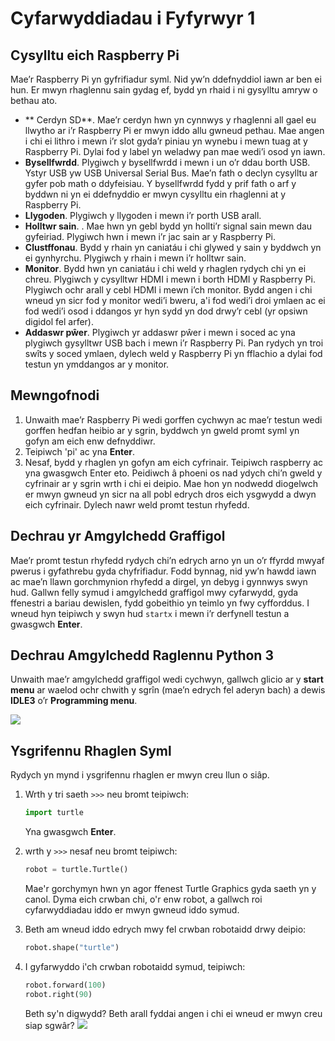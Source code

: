 # Cyfarwyddiadau i Fyfyrwyr 1

## Cysylltu eich Raspberry Pi

Mae’r Raspberry Pi yn gyfrifiadur syml. Nid yw’n ddefnyddiol iawn ar ben ei hun. Er mwyn rhaglennu sain gydag ef, bydd yn rhaid i ni gysylltu amryw o bethau ato.

- **   Cerdyn SD**. Mae’r cerdyn hwn yn cynnwys y rhaglenni all gael eu llwytho ar i’r Raspberry Pi er mwyn iddo allu gwneud pethau. Mae angen i chi ei lithro i mewn i’r slot gyda’r piniau yn wynebu i mewn tuag at y Raspberry Pi. Dylai fod y label yn weladwy pan mae wedi’i osod yn iawn. 
- **Bysellfwrdd**. Plygiwch y bysellfwrdd i mewn i un o’r ddau borth USB.  Ystyr USB yw USB Universal Serial Bus. Mae’n fath o declyn cysylltu ar gyfer pob math o ddyfeisiau. Y bysellfwrdd fydd y prif fath o arf y byddwn ni yn ei ddefnyddio er mwyn cysylltu ein rhaglenni at y Raspberry Pi.
- **Llygoden**. Plygiwch y llygoden i mewn i’r porth USB arall. 
- **Holltwr sain**. . Mae hwn yn gebl bydd yn hollti’r signal sain mewn dau gyfeiriad. Plygiwch hwn i mewn i’r jac sain ar y Raspberry Pi.
- **Clustffonau**. Bydd y rhain yn caniatáu i chi glywed y sain y byddwch yn ei gynhyrchu. Plygiwch y rhain i mewn i’r holltwr sain.  
- **Monitor**. Bydd hwn yn caniatáu i chi weld y rhaglen rydych chi yn ei chreu. Plygiwch y cysylltwr HDMI i mewn i borth HDMI y Raspberry Pi. Plygiwch ochr arall y cebl HDMI i mewn i’ch monitor. Bydd angen i chi wneud yn sicr fod y monitor wedi’i bweru, a'i fod wedi’i droi ymlaen ac ei fod wedi’i osod i ddangos yr hyn sydd yn dod drwy’r cebl (yr opsiwn digidol fel arfer).
- **Addaswr pŵer**. Plygiwch yr addaswr pŵer i mewn i soced ac yna plygiwch gysylltwr USB bach i mewn i’r Raspberry Pi. Pan rydych yn troi swîts y soced ymlaen, dylech weld y Raspberry Pi yn fflachio a dylai fod testun yn ymddangos ar y monitor. 

## Mewngofnodi

1. Unwaith mae’r Raspberry Pi wedi gorffen cychwyn ac mae’r testun wedi gorffen hedfan heibio ar y sgrin, byddwch yn gweld promt syml yn gofyn am eich enw defnyddiwr.  
2. Teipiwch 'pi' ac yna **Enter**. 
3. Nesaf, bydd y rhaglen yn gofyn am eich cyfrinair. Teipiwch raspberry ac yna gwasgwch Enter eto. Peidiwch â phoeni os nad ydych chi’n gweld y cyfrinair ar y sgrin wrth i chi ei deipio. Mae hon yn nodwedd diogelwch er mwyn gwneud yn sicr na all pobl edrych dros eich ysgwydd a dwyn eich cyfrinair. Dylech nawr weld promt testun rhyfedd. 

## Dechrau yr Amgylchedd Graffigol

Mae’r promt testun rhyfedd rydych chi’n edrych arno yn un o’r ffyrdd mwyaf pwerus i gyfathrebu gyda chyfrifiadur. Fodd bynnag, nid yw’n hawdd iawn ac mae’n llawn gorchmynion rhyfedd a dirgel, yn debyg i gynnwys swyn hud. Gallwn felly symud i amgylchedd graffigol mwy cyfarwydd, gyda ffenestri a bariau dewislen, fydd gobeithio yn teimlo yn fwy cyfforddus. I wneud hyn teipiwch y swyn hud `startx` i mewn i’r derfynell testun a gwasgwch **Enter**.

## Dechrau Amgylchedd Raglennu Python 3  

Unwaith mae’r amgylchedd graffigol wedi cychwyn, gallwch glicio ar y **start menu** ar waelod ochr chwith y sgrîn (mae’n edrych fel aderyn bach) a dewis **IDLE3** o’r **Programming menu**. 

![](idle3.png)

## Ysgrifennu Rhaglen Syml

Rydych yn mynd i ysgrifennu rhaglen er mwyn creu llun o siâp. 

1. Wrth y tri saeth `>>>` neu bromt teipiwch: 

	```python
	import turtle
	```
	Yna gwasgwch **Enter**.
	
2. wrth y `>>>` nesaf neu bromt teipiwch:

	```python
	robot = turtle.Turtle()
	```
			
	Mae'r gorchymyn hwn yn agor ffenest Turtle Graphics gyda saeth yn y canol. Dyma eich crwban chi, o'r enw robot, a gallwch roi cyfarwyddiadau iddo er mwyn gwneud iddo symud. 
	
3. Beth am wneud iddo edrych mwy fel crwban robotaidd drwy deipio:

	```python
	robot.shape("turtle")
	```

4. I gyfarwyddo i'ch crwban robotaidd symud, teipiwch:

	```python
	robot.forward(100)
	robot.right(90)
	```
	
	Beth sy'n digwydd? Beth arall fyddai angen i chi ei wneud er mwyn creu siap sgwâr? 
	![](robot-turtle.png)